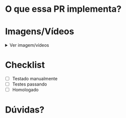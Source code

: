 # O que essa PR implementa?

# Imagens/Vídeos

<details>
  <summary>Ver imagem/vídeos</summary>

  <!-- Insira aqui imagem/vídeo -->
</details>

# Checklist

- [ ] Testado manualmente
- [ ] Testes passando
- [ ] Homologado

# Dúvidas?
